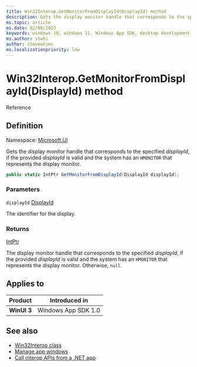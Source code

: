 ```yaml
---
title: Win32Interop.GetMonitorFromDisplayId(DisplayId) method
description: Gets the display monitor handle that corresponds to the specified *displayId*, if the provided *displayId* is valid and the system has an `HMONITOR` that represents the display monitor.
ms.topic: article
ms.date: 02/08/2022
keywords: windows 10, windows 11, Windows App SDK, desktop development, winui, Windows UI Library, app sdk, C#, interop, Win32Interop.GetDisplayIdFromMonitor, GetDisplayIdFromMonitor
ms.author: stwhi
author: stevewhims
ms.localizationpriority: low
---
```


# Win32Interop.GetMonitorFromDisplayId(DisplayId) method

Reference

## Definition

Namespace: [Microsoft.UI](microsoft.ui.md)

Gets the display monitor handle that corresponds to the specified *displayId*, if the provided *displayId* is valid and the system has an `HMONITOR` that represents the display monitor.

```csharp
public static IntPtr GetMonitorFromDisplayId(DisplayId displayId);
```

### Parameters

`displayId` [DisplayId](/windows/windows-app-sdk/api/winrt/microsoft.ui.displayid)

The identifier for the display.

### Returns

[IntPtr](/dotnet/api/system.intptr)

The display monitor handle that corresponds to the specified *displayId*, if the provided *displayId* is valid and the system has an `HMONITOR` that represents the display monitor. Otherwise, `null`.

## Applies to

| Product | Introduced in |
|-|-|
|**WinUI 3**|Windows App SDK 1.0|

## See also

* [Win32Interop class](microsoft.ui.win32interop.md)
* [Manage app windows](/windows/apps/windows-app-sdk/windowing/windowing-overview)
* [Call interop APIs from a .NET app](/windows/apps/desktop/modernize/winrt-com-interop-csharp)
